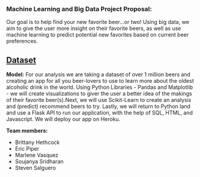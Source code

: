 ### Machine Learning and Big Data Project Proposal:
Our goal is to help find your new favorite beer...or two! Using big data, we aim to give the user more insight on their favorite beers, as well as use machine learning to predict potential new favorites based on current beer preferences.

## [Dataset](https://drive.google.com/drive/folders/1Ne_nnHazm1fLGuQbqbC7H-1TvLbjr71P?usp=sharing)

**Model:** For our analysis we are taking a dataset of over 1 million beers and creating an app for all you beer-lovers to use to learn more about the oldest alcoholic drink in the world. Using Python Libraries - Pandas and Matplotlib - we will create visualizations to giver the user a better idea of the makings of their favorite beer(s).Next, we will use Scikit-Learn to create an analysis and (predict) recommend beers to try. Lastly, we will return to Python land and use a Flask API to run our application, with the help of SQL, HTML, and Javascript. We will deploy our app on Heroku.

**Team members:** 
* Brittany Hethcock
* Eric Piper
* Marlene Vasquez
* Soujanya Sridharan
* Steven Salguero






 
